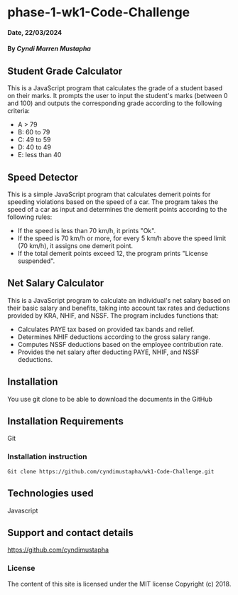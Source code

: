 # phase-1-wk1-Code-Challenge

#### Date, 22/03/2024

#### By *Cyndi Marren Mustapha*


## Student Grade Calculator

This is a JavaScript program that calculates the grade of a student based on their marks. It prompts the user to input the student's marks (between 0 and 100) and outputs the corresponding grade according to the following criteria:

- A > 79
- B: 60 to 79
- C: 49 to 59
- D: 40 to 49
- E: less than 40

## Speed Detector

This is a simple JavaScript program that calculates demerit points for speeding violations based on the speed of a car.
The program takes the speed of a car as input and determines the demerit points according to the following rules:

- If the speed is less than 70 km/h, it prints "Ok".
- If the speed is 70 km/h or more, for every 5 km/h above the speed limit (70 km/h), it assigns one demerit point.
- If the total demerit points exceed 12, the program prints "License suspended".

## Net Salary Calculator

This is a JavaScript program to calculate an individual's net salary based on their basic salary and benefits, taking into account tax rates and deductions provided by KRA, NHIF, and NSSF.
The program includes functions that:

- Calculates PAYE tax based on provided tax bands and relief.
- Determines NHIF deductions according to the gross salary range.
- Computes NSSF deductions based on the employee contribution rate.
- Provides the net salary after deducting PAYE, NHIF, and NSSF deductions.

## Installation
You use git clone to be able to download the documents in the GitHub

## Installation Requirements
Git

### Installation instruction
```
Git clone https://github.com/cyndimustapha/wk1-Code-Challenge.git

```
## Technologies used
Javascript

## Support and contact details
https://github.com/cyndimustapha

### License
The content of this site is licensed under the MIT license
Copyright (c) 2018.

